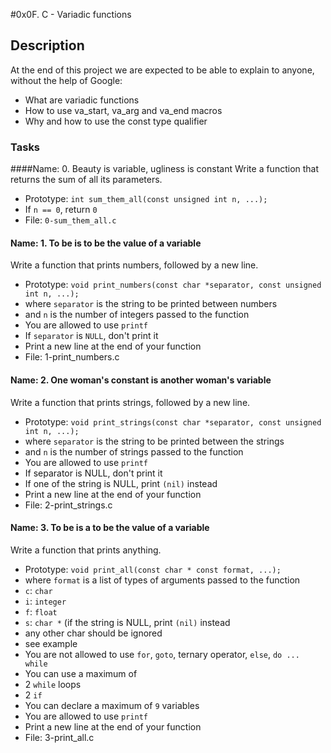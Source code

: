 #0x0F. C - Variadic functions
## Description
At the end of this project we are expected to be able to explain to anyone, without the help of Google:
- What are variadic functions
- How to use va_start, va_arg and va_end macros
- Why and how to use the const type qualifier

### Tasks
####Name: 0. Beauty is variable, ugliness is constant
Write a function that returns the sum of all its parameters.

- Prototype: `int sum_them_all(const unsigned int n, ...);`
- If `n == 0`, return `0`
- File: `0-sum_them_all.c`

#### Name: 1. To be is to be the value of a variable
Write a function that prints numbers, followed by a new line.

- Prototype: `void print_numbers(const char *separator, const unsigned int n, ...);`
- where `separator` is the string to be printed between numbers
- and `n` is the number of integers passed to the function
- You are allowed to use `printf`
- If `separator` is `NULL`, don't print it
- Print a new line at the end of your function
- File: 1-print_numbers.c

#### Name: 2. One woman's constant is another woman's variable
Write a function that prints strings, followed by a new line.

- Prototype: `void print_strings(const char *separator, const unsigned int n, ...);`
- where `separator` is the string to be printed between the strings
- and `n` is the number of strings passed to the function
- You are allowed to use `printf`
- If separator is NULL, don't print it
- If one of the string is NULL, print `(nil)` instead
- Print a new line at the end of your function
- File: 2-print_strings.c

#### Name: 3. To be is a to be the value of a variable
Write a function that prints anything.

- Prototype: `void print_all(const char * const format, ...);`
- where `format` is a list of types of arguments passed to the function
- `c`: `char`
- `i`: `integer`
- `f`: `float`
- `s`: `char *` (if the string is NULL, print `(nil)` instead
- any other char should be ignored
- see example
- You are not allowed to use `for`, `goto`, ternary operator, `else`, `do ... while`
- You can use a maximum of
- 2 `while` loops
- 2 `if`
- You can declare a maximum of `9` variables
- You are allowed to use `printf`
- Print a new line at the end of your function
- File: 3-print_all.c
